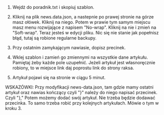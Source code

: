 1. Wejdż do poradnik.txt i skopiuj szablon.

2. Kliknij na plik news.data.json, a nastepnie po prawej stronie na górze masz ołówek. Kliknij na niego. Potem w prawie tym samym miejscu masz menu rozwijające z napisem "No-wrap". Kliknij na nie i zmień na "Soft-wrap".
Teraz jesteś w edycji pliku. Nic się nie stanie jak popełnisz błąd, tutaj są robione regularne backupy.

3. Przy ostatnim zamykającym nawiasie, dopisz precinek.

4. Wklej szablon i zamień go zmiennymi na wszystkie dane artykułu. 
Pamiętaj żeby każde pole uzupełnić. Jeżeli artykuł jest własnoręcznie robiony, to w miejsce link daj poprostu link do strony raksa.

5. Artykuł pojawi się na stronie w ciągu 5 minut.


WSKAZÓWKI:
Przy modyfikacji news-data.json, tam gdzie mamy ostatni artykuł oraz nawias kończący czyli "}" należy do niego napisać przecinek. Czyli "}," Potem możemy dodać swój artykuł. Nie trzeba będzie dodawać przecinka. To samo trzeba robić przy kolejnych artykułach. Mówie o tym w kroku 3.
